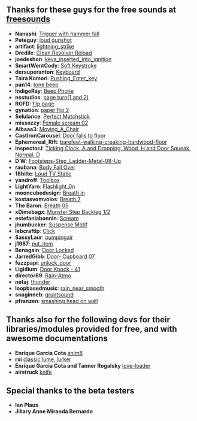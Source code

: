 ## Thanks for these guys for the free sounds at [freesounds](https://freesounds.org)
* **Nanashi**: [Trigger with hammer fall ](http://www.freesound.org/people/Nanashi/sounds/104412/)
* **Peteguy**: [loud gunshot ](http://www.freesound.org/people/Peteguy/sounds/161475/)
* **artifact**: [lightning_strike ](http://www.freesound.org/people/artifact/sounds/29675/)
* **Dredile**: [Clean Revolver Reload ](http://www.freesound.org/people/Dredile/sounds/177863/)
* **joedeshon**: [keys_inserted_into_ignition ](http://www.freesound.org/people/joedeshon/sounds/117039/)
* **SmartWentCody**: [Soft Keystroke ](http://www.freesound.org/people/SmartWentCody/sounds/179017/)
* **dersuperanton**: [Keyboard ](http://www.freesound.org/people/dersuperanton/sounds/166691/)
* **Taira Komori**: [Pushing_Enter_key ](http://www.freesound.org/people/Taira%20Komori/sounds/212527/)
* **pan14**: [tone beep ](http://www.freesound.org/people/pan14/sounds/263133/)
* **IndigoRay**: [Beep Phone ](http://www.freesound.org/people/IndigoRay/sounds/339130/)
* **nsstudios**: [page turn(1 and 2) ](http://www.freesound.org/people/nsstudios/sounds/321108/)
* **ROFD**: [flip page ](http://www.freesound.org/people/ROFD/sounds/188485/)
* **gynation**: [paper flip 2 ](http://www.freesound.org/people/gynation/sounds/82378/)
* **Selulance**: [Perfect Matchstick ](http://www.freesound.org/people/Selulance/sounds/212448/)
* **missozzy**: [Female scream 02 ](http://www.freesound.org/people/missozzy/sounds/169811/)
* **Albaaa3**: [Moving_A_Chair ](http://www.freesound.org/people/Albaaa3/sounds/153098/)
* **CastIronCarousel**: [Door falls to floor ](http://www.freesound.org/people/CastIronCarousel/sounds/216749/)
* **Ephemereal_Rift**: [barefeet-walking-creaking-hardwood-floor ](http://www.freesound.org/people/Ephemeral_Rift/sounds/77604/)
* **InspectorJ**: [Ticking Clock, A and Dropping, Wood, H and Door Squeak, Normal, D ](http://www.freesound.org/people/InspectorJ/sounds/343130/)
* **D W**: [Footsteps-Step_Ladder-Metal-08-Up ](http://www.freesound.org/people/D%20W/sounds/152794/)
* **raubana**: [Body Fall Over ](http://www.freesound.org/people/raubana/sounds/82027/)
* **18hiltc**: [Loud TV Static ](http://www.freesound.org/people/18hiltc/sounds/198761/)
* **yandroff**: [Toolbox ](http://www.freesound.org/people/yadronoff/sounds/320385/)
* **LightYarn**: [Flashlight_0n ](http://www.freesound.org/people/LightYarn/sounds/173420/)
* **mooncubedesign**: [Breath in ](http://www.freesound.org/people/mooncubedesign/sounds/319247/)
* **kostasvomvolos**: [Breath 7 ](http://www.freesound.org/people/kostasvomvolos/sounds/19866/)
* **The Baron**: [Breath 05 ](http://www.freesound.org/people/The%20Baron/sounds/98391/)
* **xDimebagx**: [Monster Step Backleg 1/2 ](http://www.freesound.org/people/xDimebagx/sounds/253684/)
* **estefaniabonnin**: [Scream ](http://www.freesound.org/people/estefaniabonnin/sounds/219867/)
* **jhumbucker**: [Suspense Motif ](http://www.freesound.org/people/jhumbucker/sounds/250542/)
* **lebcraftlp**: [Click ](http://www.freesound.org/people/lebcraftlp/sounds/192271/)
* **SassyLaur**: [pumpingair ](http://www.freesound.org/people/SassyLaur/sounds/34937/)
* **j1987**: [put_item ](http://www.freesound.org/people/j1987/sounds/335751/)
* **Benagain**: [Door Locked ](http://www.freesound.org/people/Benagain/sounds/321087/)
* **JarredGibb**: [Door- Cupboard 07 ](http://www.freesound.org/people/JarredGibb/sounds/219487/)
* **fuzzpapi**: [unlock_door ](http://www.freesound.org/people/fuzzpapi/sounds/147347/)
* **Ligidium**: [Door Knock - 41 ](http://www.freesound.org/people/Ligidium/sounds/193870/)
* **director89**: [Rain-Atmo ](http://www.freesound.org/people/director89/sounds/265627/)
* **netaj**: [thunder ](http://www.freesound.org/people/netaj/sounds/193170/)
* **loopbasedmusic**: [rain_near_smooth ](http://www.freesound.org/people/loopbasedmusic/sounds/157487/)
* **snaginneb**:  [gruntsound](http://www.freesound.org/people/snaginneb/sounds/90164/)
* **pfranzen**: [smashing head on wall](http://www.freesound.org/people/pfranzen/sounds/377157/)

## Thanks also for the following devs for their libraries/modules provided for free, and with awesome documentations

* **Enrique Garcia Cota** [anim8](https://github.com/kikito/anim8)
* **rxi** [classic](https://github.com/rxi/classic),[lume](https://github.com/rxi/lume), [lurker](https://github.com/rxi/lurker)
* **Enrique Garcia Cota and Tanner Rogalsky** [love-loader](https://github.com/kikito/love-loader)
* **airstruck** [knife](https://love2d.org/forums/viewtopic.php?t=80896)


## Special thanks to the beta testers
* **Ian Plaus** 
* **Jillary Anne Miranda Bernardo**



